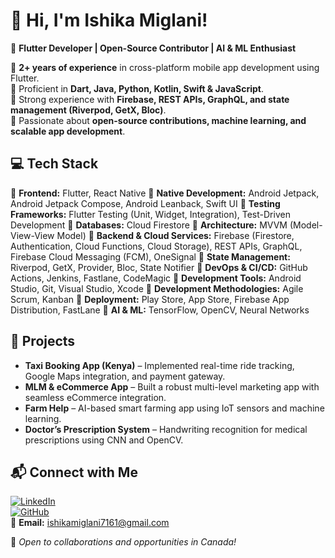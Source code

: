 # 👋 Hi, I'm Ishika Miglani!

🚀 **Flutter Developer | Open-Source Contributor | AI & ML Enthusiast**  

🔹 **2+ years of experience** in cross-platform mobile app development using Flutter.  
🔹 Proficient in **Dart, Java, Python, Kotlin, Swift & JavaScript**.  
🔹 Strong experience with **Firebase, REST APIs, GraphQL, and state management (Riverpod, GetX, Bloc)**.  
🔹 Passionate about **open-source contributions, machine learning, and scalable app development**.  
 
## 💻 Tech Stack  
🔹 **Frontend:** Flutter, React Native
🔹 **Native Development:** Android Jetpack, Android Jetpack Compose, Android Leanback, Swift UI
🔹 **Testing Frameworks:** Flutter Testing (Unit, Widget, Integration), Test-Driven Development
🔹 **Databases:** Cloud Firestore
🔹 **Architecture:** MVVM (Model-View-View Model)
🔹 **Backend & Cloud Services:** Firebase (Firestore, Authentication, Cloud Functions, Cloud Storage), REST APIs, GraphQL, Firebase Cloud Messaging  (FCM), OneSignal 
🔹 **State Management:** Riverpod, GetX, Provider, Bloc, State Notifier
🔹 **DevOps & CI/CD:** GitHub Actions, Jenkins, Fastlane, CodeMagic
🔹 **Development Tools:** Android Studio, Git, Visual Studio, Xcode
🔹 **Development Methodologies:** Agile Scrum, Kanban
🔹 **Deployment:** Play Store, App Store, Firebase App Distribution, FastLane
🔹 **AI & ML:** TensorFlow, OpenCV, Neural Networks  

## 🚀 Projects  
- **Taxi Booking App (Kenya)** – Implemented real-time ride tracking, Google Maps integration, and payment gateway.  
- **MLM & eCommerce App** – Built a robust multi-level marketing app with seamless eCommerce integration.  
- **Farm Help** – AI-based smart farming app using IoT sensors and machine learning.  
- **Doctor’s Prescription System** – Handwriting recognition for medical prescriptions using CNN and OpenCV.  

## 📬 Connect with Me  
[![LinkedIn](https://img.shields.io/badge/LinkedIn-ishi--miglani253-blue)](https://linkedin.com/in/ishi-miglani253)  
[![GitHub](https://img.shields.io/badge/GitHub-ish7161-lightgrey)](https://github.com/ish7161)  
📧 **Email:** ishikamiglani7161@gmail.com  

🚀 *Open to collaborations and opportunities in Canada!*
